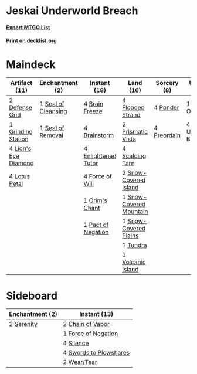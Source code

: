 # Jeskai Underworld Breach

#### [Export MTGO List](../collection/Jeskai%20Underworld%20Breach/Jeskai%20Underworld%20Breach.txt)
#### [Print on decklist.org](http://decklist.org/?deckmain=4%09Brain%20Freeze%0A4%09Brainstorm%0A2%09Defense%20Grid%0A4%09Enlightened%20Tutor%0A4%09Flooded%20Strand%0A4%09Force%20of%20Will%0A1%09Grinding%20Station%0A4%09Lion's%20Eye%20Diamond%0A4%09Lotus%20Petal%0A1%09Orim's%20Chant%0A1%09Pact%20of%20Negation%0A4%09Ponder%0A4%09Preordain%0A2%09Prismatic%20Vista%0A4%09Scalding%20Tarn%0A1%09Seal%20of%20Cleansing%0A1%09Seal%20of%20Removal%0A2%09Snow-Covered%20Island%0A1%09Snow-Covered%20Mountain%0A1%09Snow-Covered%20Plains%0A1%09Thassa's%20Oracle%0A1%09Tundra%0A4%09Underworld%20Breach%0A1%09Volcanic%20Island&deckside=2%09Chain%20of%20Vapor%0A1%09Force%20of%20Negation%0A2%09Serenity%0A4%09Silence%0A4%09Swords%20to%20Plowshares%0A2%09Wear/Tear)
# Maindeck

|                                        Artifact (11)                                        |                                       Enchantment (2)                                        |                                        Instant (18)                                         |                                            Land (16)                                             |                                     Sorcery (8)                                      |    Unknown (5)    |
|---------------------------------------------------------------------------------------------|----------------------------------------------------------------------------------------------|---------------------------------------------------------------------------------------------|--------------------------------------------------------------------------------------------------|--------------------------------------------------------------------------------------|-------------------|
|2 [Defense Grid](http://gatherer.wizards.com/Pages/Card/Details.aspx?multiverseid=45481)     |1 [Seal of Cleansing](http://gatherer.wizards.com/Pages/Card/Details.aspx?multiverseid=405369)|4 [Brain Freeze](http://gatherer.wizards.com/Pages/Card/Details.aspx?multiverseid=47599)     |4 [Flooded Strand](http://gatherer.wizards.com/Pages/Card/Details.aspx?multiverseid=405098)       |4 [Ponder](http://gatherer.wizards.com/Pages/Card/Details.aspx?multiverseid=451051)   |1 Thassa's Oracle  |
|1 [Grinding Station](http://gatherer.wizards.com/Pages/Card/Details.aspx?multiverseid=51229) |1 [Seal of Removal](http://gatherer.wizards.com/Pages/Card/Details.aspx?multiverseid=21287)   |4 [Brainstorm](http://gatherer.wizards.com/Pages/Card/Details.aspx?multiverseid=3897)        |2 [Prismatic Vista](http://gatherer.wizards.com/Pages/Card/Details.aspx?multiverseid=464193)      |4 [Preordain](http://gatherer.wizards.com/Pages/Card/Details.aspx?multiverseid=405347)|4 Underworld Breach|
|4 [Lion's Eye Diamond](http://gatherer.wizards.com/Pages/Card/Details.aspx?multiverseid=3255)|                                                                                              |4 [Enlightened Tutor](http://gatherer.wizards.com/Pages/Card/Details.aspx?multiverseid=15355)|4 [Scalding Tarn](http://gatherer.wizards.com/Pages/Card/Details.aspx?multiverseid=405107)        |                                                                                      |                   |
|4 [Lotus Petal](http://gatherer.wizards.com/Pages/Card/Details.aspx?multiverseid=420602)     |                                                                                              |4 [Force of Will](http://gatherer.wizards.com/Pages/Card/Details.aspx?multiverseid=3107)     |2 [Snow-Covered Island](http://gatherer.wizards.com/Pages/Card/Details.aspx?multiverseid=121130)  |                                                                                      |                   |
|                                                                                             |                                                                                              |1 [Orim's Chant](http://gatherer.wizards.com/Pages/Card/Details.aspx?multiverseid=26852)     |1 [Snow-Covered Mountain](http://gatherer.wizards.com/Pages/Card/Details.aspx?multiverseid=121233)|                                                                                      |                   |
|                                                                                             |                                                                                              |1 [Pact of Negation](http://gatherer.wizards.com/Pages/Card/Details.aspx?multiverseid=442057)|1 [Snow-Covered Plains](http://gatherer.wizards.com/Pages/Card/Details.aspx?multiverseid=121267)  |                                                                                      |                   |
|                                                                                             |                                                                                              |                                                                                             |1 [Tundra](http://gatherer.wizards.com/Pages/Card/Details.aspx?multiverseid=885)                  |                                                                                      |                   |
|                                                                                             |                                                                                              |                                                                                             |1 [Volcanic Island](http://gatherer.wizards.com/Pages/Card/Details.aspx?multiverseid=887)         |                                                                                      |                   |


# Sideboard

|                                  Enchantment (2)                                   |                                         Instant (13)                                         |
|------------------------------------------------------------------------------------|----------------------------------------------------------------------------------------------|
|2 [Serenity](http://gatherer.wizards.com/Pages/Card/Details.aspx?multiverseid=15360)|2 [Chain of Vapor](http://gatherer.wizards.com/Pages/Card/Details.aspx?multiverseid=420701)   |
|                                                                                    |1 [Force of Negation](http://gatherer.wizards.com/Pages/Card/Details.aspx?multiverseid=464001)|
|                                                                                    |4 [Silence](http://gatherer.wizards.com/Pages/Card/Details.aspx?multiverseid=191083)          |
|                                                                                    |4 [Swords to Plowshares](http://gatherer.wizards.com/Pages/Card/Details.aspx?multiverseid=869)|
|                                                                                    |2 [Wear/Tear](http://gatherer.wizards.com/Pages/Card/Details.aspx?multiverseid=368950)        |

